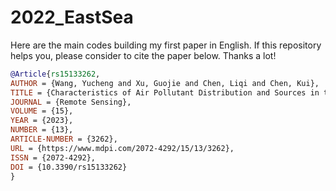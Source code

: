 # 2022_EastSea

Here are the main codes building my first paper in English. If this repository helps you, please consider to cite the paper below. Thanks a lot!

```bib
@Article{rs15133262,
AUTHOR = {Wang, Yucheng and Xu, Guojie and Chen, Liqi and Chen, Kui},
TITLE = {Characteristics of Air Pollutant Distribution and Sources in the East China Sea and the Yellow Sea in Spring Based on Multiple Observation Methods},
JOURNAL = {Remote Sensing},
VOLUME = {15},
YEAR = {2023},
NUMBER = {13},
ARTICLE-NUMBER = {3262},
URL = {https://www.mdpi.com/2072-4292/15/13/3262},
ISSN = {2072-4292},
DOI = {10.3390/rs15133262}
}
```
